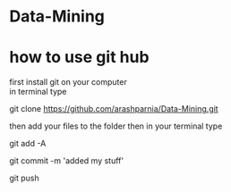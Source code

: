 # Data-Mining

# how to use git hub
first install git on your computer  
in terminal type

git clone https://github.com/arashparnia/Data-Mining.git

then add your files to the folder 
then in your terminal type 

git add -A

git commit -m 'added my stuff'

git push


